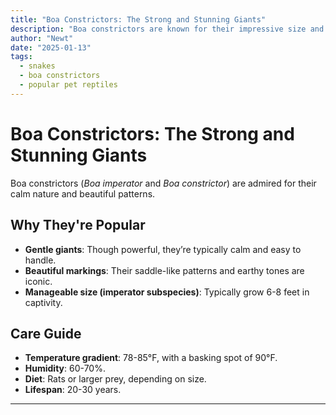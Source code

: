 ```yaml
---
title: "Boa Constrictors: The Strong and Stunning Giants"
description: "Boa constrictors are known for their impressive size and strength, but they're surprisingly gentle pets."
author: "Newt"
date: "2025-01-13"
tags:
  - snakes
  - boa constrictors
  - popular pet reptiles
---
```


# Boa Constrictors: The Strong and Stunning Giants

Boa constrictors (*Boa imperator* and *Boa constrictor*) are admired for their calm nature and beautiful patterns.

## Why They're Popular

- **Gentle giants**: Though powerful, they’re typically calm and easy to handle.
- **Beautiful markings**: Their saddle-like patterns and earthy tones are iconic.
- **Manageable size (imperator subspecies)**: Typically grow 6-8 feet in captivity.

## Care Guide

- **Temperature gradient**: 78-85°F, with a basking spot of 90°F.
- **Humidity**: 60-70%.
- **Diet**: Rats or larger prey, depending on size.
- **Lifespan**: 20-30 years.

---
